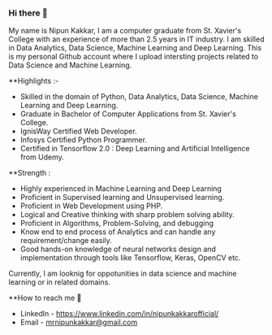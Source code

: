### Hi there 👋

My name is Nipun Kakkar, I am a computer graduate from St. Xavier's College with an experience of more than 2.5 years in IT industry.
I am skilled in Data Analytics, Data Science, Machine Learning and Deep Learning.
This is my personal Github account where I upload intersting projects related to Data Science and Machine Learning.

**Highlights :-

* Skilled in the domain of Python, Data Analytics, Data Science, Machine Learning and Deep Learning.
* Graduate in Bachelor of Computer Applications from St. Xavier's College.
* IgnisWay Certified Web Developer.
* Infosys Certified Python Programmer.
* Certified in Tensorflow 2.0 : Deep Learning and Artificial Intelligence from Udemy.

**Strength :

* Highly experienced in Machine Learning and Deep Learning
* Proficient in Supervised learning and Unsupervised learning.
* Proficient in Web Development using PHP.
* Logical and Creative thinking with sharp problem solving ability.
* Proficient in Algorithms, Problem-Solving, and debugging
* Know end to end process of Analytics and can handle any requirement/change easily.
* Good hands-on knowledge of neural networks design and implementation through tools like Tensorflow,
  Keras, OpenCV etc.

Currently, I am looknig for oppotunities in data science and machine learning or in related domains.

**How to reach me 📱
    
* LinkedIn - https://www.linkedin.com/in/nipunkakkarofficial/
* Email    - mrnipunkakkar@gmail.com
